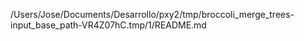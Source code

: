 /Users/Jose/Documents/Desarrollo/pxy2/tmp/broccoli_merge_trees-input_base_path-VR4Z07hC.tmp/1/README.md